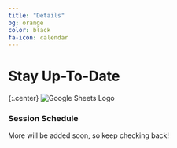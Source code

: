 ```yaml
---
title: "Details"
bg: orange
color: black
fa-icon: calendar
---
```


# Stay Up-To-Date

{:.center}
![Google Sheets Logo](http://img.talkandroid.com/uploads/2015/03/sheets-logo.png)


### Session Schedule

More will be added soon, so keep checking back!
